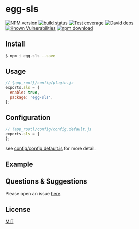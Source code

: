 # egg-sls

[![NPM version][npm-image]][npm-url]
[![build status][travis-image]][travis-url]
[![Test coverage][codecov-image]][codecov-url]
[![David deps][david-image]][david-url]
[![Known Vulnerabilities][snyk-image]][snyk-url]
[![npm download][download-image]][download-url]

[npm-image]: https://img.shields.io/npm/v/egg-sls.svg?style=flat-square
[npm-url]: https://npmjs.org/package/egg-sls
[travis-image]: https://img.shields.io/travis/eggjs/egg-sls.svg?style=flat-square
[travis-url]: https://travis-ci.org/eggjs/egg-sls
[codecov-image]: https://img.shields.io/codecov/c/github/eggjs/egg-sls.svg?style=flat-square
[codecov-url]: https://codecov.io/github/eggjs/egg-sls?branch=master
[david-image]: https://img.shields.io/david/eggjs/egg-sls.svg?style=flat-square
[david-url]: https://david-dm.org/eggjs/egg-sls
[snyk-image]: https://snyk.io/test/npm/egg-sls/badge.svg?style=flat-square
[snyk-url]: https://snyk.io/test/npm/egg-sls
[download-image]: https://img.shields.io/npm/dm/egg-sls.svg?style=flat-square
[download-url]: https://npmjs.org/package/egg-sls

<!--
Description here.
-->

## Install

```bash
$ npm i egg-sls --save
```

## Usage

```js
// {app_root}/config/plugin.js
exports.sls = {
  enable: true,
  package: 'egg-sls',
};
```

## Configuration

```js
// {app_root}/config/config.default.js
exports.sls = {
};
```

see [config/config.default.js](config/config.default.js) for more detail.

## Example

<!-- example here -->

## Questions & Suggestions

Please open an issue [here](https://github.com/eggjs/egg/issues).

## License

[MIT](LICENSE)
